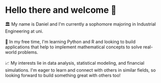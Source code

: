 # Hello there and welcome 👋

🏛 My name is Daniel and I'm currently a sophomore majoring in Industrial Engineering at uni.\
\
🧮 In my free time, I'm learning Python and R and looking to build applications that help to implement mathematical concepts to solve real-world problems.\
\
📈 My interests lie in data analysis, statistical modeling, and financial simulations. I'm eager to learn and connect with others in similar fields, so looking forward to build something great with others too!


<!--
**danux3/danux3** is a ✨ _special_ ✨ repository because its `README.md` (this file) appears on your GitHub profile.

Here are some ideas to get you started:

- 🔭 I’m currently working on ...
- 🌱 I’m currently learning ...
- 👯 I’m looking to collaborate on ...
- 🤔 I’m looking for help with ...
- 💬 Ask me about ...
- 📫 How to reach me: ...
- 😄 Pronouns: ...
- ⚡ Fun fact: ...
-->
